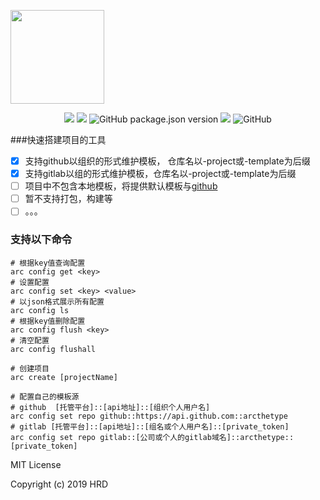 <p>
  <img src="https://avatars1.githubusercontent.com/u/57614327?s=200&v=4" width="150" height="150"/></p>
<p style="text-align: center">
  <img src="https://www.travis-ci.org/arcthetype/arc-cli.svg?branch=master" />
  <img src="https://scrutinizer-ci.com/g/arcthetype/arc-cli/badges/quality-score.png?b=master" />
  <img alt="GitHub package.json version" src="https://img.shields.io/github/package-json/v/arcthetype/arc-cli" />
  <img src="https://img.shields.io/badge/node-%3E%3D7.6.0-brightgreen" />
  <img alt="GitHub" src="https://img.shields.io/github/license/arcthetype/arc-cli" />
</p>

###快速搭建项目的工具

- [x] 支持github以组织的形式维护模板， 仓库名以-project或-template为后缀
- [x] 支持gitlab以组的形式维护模板，仓库名以-project或-template为后缀
- [ ] 项目中不包含本地模板，将提供默认模板与[github](https://github.com/arcthetype)
- [ ] 暂不支持打包，构建等
- [ ] 。。。

### 支持以下命令

```shell
# 根据key值查询配置
arc config get <key>
# 设置配置
arc config set <key> <value>
# 以json格式展示所有配置
arc config ls
# 根据key值删除配置
arc config flush <key>
# 清空配置
arc config flushall

# 创建项目
arc create [projectName]

# 配置自己的模板源
# github  [托管平台]::[api地址]::[组织个人用户名]
arc config set repo github::https://api.github.com::arcthetype
# gitlab [托管平台]::[api地址]::[组名或个人用户名]::[private_token]
arc config set repo gitlab::[公司或个人的gitlab域名]::arcthetype::[private_token]
```



MIT License

Copyright (c) 2019 HRD